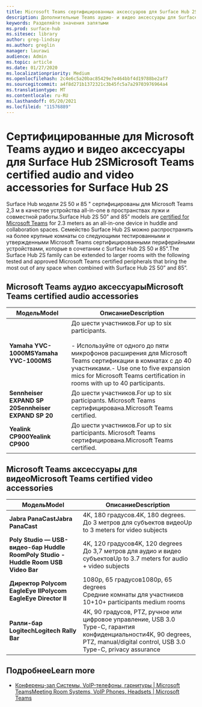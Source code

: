 ```yaml
---
title: Microsoft Teams сертифицированных аксессуаров для Surface Hub 2S
description: Дополнительные Teams аудио- и видео аксессуары для Surface Hub 2S 50-дюймовых и 85-дюймовых моделей.
keywords: Разделяйте значения запятыми
ms.prod: surface-hub
ms.sitesec: library
author: greg-lindsay
ms.author: greglin
manager: laurawi
audience: Admin
ms.topic: article
ms.date: 01/27/2020
ms.localizationpriority: Medium
ms.openlocfilehash: 2c4e6c5a20bac85429e7e464bbf4d19788be2af7
ms.sourcegitcommit: a4f8d271b1372321c3b45fc5a7a29703976964a4
ms.translationtype: MT
ms.contentlocale: ru-RU
ms.lasthandoff: 05/20/2021
ms.locfileid: "11576889"
---
```

# <a name="microsoft-teams-certified-audio-and-video-accessories-for-surface-hub-2s"></a><span data-ttu-id="b1651-104">Сертифицированные для Microsoft Teams аудио и видео аксессуары для Surface Hub 2S</span><span class="sxs-lookup"><span data-stu-id="b1651-104">Microsoft Teams certified audio and video accessories for Surface Hub 2S</span></span>

<span data-ttu-id="b1651-105">Surface Hub модели 2S 50 и 85 [](https://www.microsoft.com/microsoft-teams/across-devices/devices/product?deviceid=31) " сертифицированы для Microsoft Teams 2,3 м в качестве устройства all-in-one в пространствах лужи и совместной работы.</span><span class="sxs-lookup"><span data-stu-id="b1651-105">Surface Hub 2S 50” and 85” models are [certified for Microsoft Teams](https://www.microsoft.com/microsoft-teams/across-devices/devices/product?deviceid=31) for 2.3 meters as an all-in-one device in huddle and collaboration spaces.</span></span> <span data-ttu-id="b1651-106">Семейство Surface Hub 2S можно распространить на более крупные комнаты со следующими тестированными и утвержденными Microsoft Teams сертифицированными периферийными устройствами, которые в сочетании с Surface Hub 2S 50 и 85".</span><span class="sxs-lookup"><span data-stu-id="b1651-106">The Surface Hub 2S family can be extended to larger rooms with the following tested and approved Microsoft Teams certified peripherals that bring the most out of any space when combined with Surface Hub 2S 50” and 85”.</span></span>

## <a name="microsoft-teams-certified-audio-accessories"></a><span data-ttu-id="b1651-107">Microsoft Teams аудио аксессуары</span><span class="sxs-lookup"><span data-stu-id="b1651-107">Microsoft Teams certified audio accessories</span></span> 

| <span data-ttu-id="b1651-108">Модель</span><span class="sxs-lookup"><span data-stu-id="b1651-108">Model</span></span>                                | <span data-ttu-id="b1651-109">Описание</span><span class="sxs-lookup"><span data-stu-id="b1651-109">Description</span></span>                                                                                                                                                                                                                                                                                              |
| ------------------------------------ | -------------------------------------------------------------------------------------------------------------------------------------------------------------------------------------------------------------------------------------------------------------------------------------------------------- |
| **<span data-ttu-id="b1651-110">Yamaha YVC-1000MS</span><span class="sxs-lookup"><span data-stu-id="b1651-110">Yamaha YVC-1000MS</span></span>**<br>        | <span data-ttu-id="b1651-111">До шести участников.</span><span class="sxs-lookup"><span data-stu-id="b1651-111">For up to six participants.</span></span><br><br><span data-ttu-id="b1651-112">- Используйте от одного до пяти микрофонов расширения для Microsoft Teams сертификации в комнатах с до 40 участниками.</span><span class="sxs-lookup"><span data-stu-id="b1651-112">- Use one to five expansion mics for Microsoft Teams certification in rooms with up to 40 participants.</span></span>                                                                                                                                                               |
| **<span data-ttu-id="b1651-113">Sennheiser EXPAND SP 20</span><span class="sxs-lookup"><span data-stu-id="b1651-113">Sennheiser EXPAND SP 20</span></span>**<br> | <span data-ttu-id="b1651-114">До шести участников.</span><span class="sxs-lookup"><span data-stu-id="b1651-114">For up to six participants.</span></span> <span data-ttu-id="b1651-115">Microsoft Teams сертифицирована.</span><span class="sxs-lookup"><span data-stu-id="b1651-115">Microsoft Teams certified.</span></span>                                                                                                                                                                                                                                                   |
| **<span data-ttu-id="b1651-116">Yealink CP900</span><span class="sxs-lookup"><span data-stu-id="b1651-116">Yealink CP900</span></span>**<br>           | <span data-ttu-id="b1651-117">До шести участников.</span><span class="sxs-lookup"><span data-stu-id="b1651-117">For up to six participants.</span></span> <span data-ttu-id="b1651-118">Microsoft Teams сертифицирована.</span><span class="sxs-lookup"><span data-stu-id="b1651-118">Microsoft Teams certified.</span></span>                                                                                                                                                                                                                                                   |

 
## <a name="microsoft-teams-certified-video-accessories"></a><span data-ttu-id="b1651-119">Microsoft Teams аксессуары для видео</span><span class="sxs-lookup"><span data-stu-id="b1651-119">Microsoft Teams certified video accessories</span></span>

| <span data-ttu-id="b1651-120">Модель</span><span class="sxs-lookup"><span data-stu-id="b1651-120">Model</span></span>                                       | <span data-ttu-id="b1651-121">Описание</span><span class="sxs-lookup"><span data-stu-id="b1651-121">Description</span></span>                                                                    |
| ------------------------------------------- | ------------------------------------------------------------------------------ |
| **<span data-ttu-id="b1651-122">Jabra PanaCast</span><span class="sxs-lookup"><span data-stu-id="b1651-122">Jabra PanaCast</span></span>**<br>                  | <span data-ttu-id="b1651-123">4K, 180 градусов.</span><span class="sxs-lookup"><span data-stu-id="b1651-123">4K, 180 degrees.</span></span><br><span data-ttu-id="b1651-124">До 3 метров для субъектов видео</span><span class="sxs-lookup"><span data-stu-id="b1651-124">Up to 3 meters for video subjects</span></span>                          |
| **<span data-ttu-id="b1651-125">Poly Studio — USB-видео-бар Huddle Room</span><span class="sxs-lookup"><span data-stu-id="b1651-125">Poly Studio - Huddle Room USB Video Bar</span></span>** | <span data-ttu-id="b1651-126">4K, 120 градусов</span><span class="sxs-lookup"><span data-stu-id="b1651-126">4K, 120 degrees</span></span><br><span data-ttu-id="b1651-127">До 3,7 метров для аудио и видео субъектов</span><span class="sxs-lookup"><span data-stu-id="b1651-127">Up to 3.7 meters for audio + video subjects</span></span>                 |
| **<span data-ttu-id="b1651-128">Директор Polycom EagleEye II</span><span class="sxs-lookup"><span data-stu-id="b1651-128">Polycom EagleEye Director II</span></span>**<br>    | <span data-ttu-id="b1651-129">1080p, 65 градусов</span><span class="sxs-lookup"><span data-stu-id="b1651-129">1080p, 65 degrees</span></span><br><span data-ttu-id="b1651-130">Средние комнаты для участников 10+</span><span class="sxs-lookup"><span data-stu-id="b1651-130">10+ participants medium rooms</span></span>                             |
| **<span data-ttu-id="b1651-131">Ралли-бар Logitech</span><span class="sxs-lookup"><span data-stu-id="b1651-131">Logitech Rally Bar</span></span>**                      | <span data-ttu-id="b1651-132">4K, 90 градусов, PTZ, ручное или цифровое управление, USB 3.0 Type-C, гарантия конфиденциальности</span><span class="sxs-lookup"><span data-stu-id="b1651-132">4K, 90 degrees, PTZ, manual/digital control, USB 3.0 Type-C, privacy assurance</span></span> |

## <a name="learn-more"></a><span data-ttu-id="b1651-133">Подробнее</span><span class="sxs-lookup"><span data-stu-id="b1651-133">Learn more</span></span>

- [<span data-ttu-id="b1651-134">Конференц-зал Системы, VoIP-телефоны, гарнитуры | Microsoft Teams</span><span class="sxs-lookup"><span data-stu-id="b1651-134">Meeting Room Systems, VoIP Phones, Headsets | Microsoft Teams</span></span>](https://www.microsoft.com/microsoft-teams/across-devices/)
